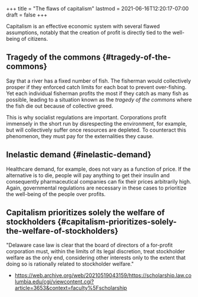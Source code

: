 +++
title = "The flaws of capitalism"
lastmod = 2021-06-16T12:20:17-07:00
draft = false
+++

Capitalism is an effective economic system with several flawed assumptions, notably that the creation of profit is directly tied to the well-being of citizens.


## Tragedy of the commons {#tragedy-of-the-commons}

Say that a river has a fixed number of fish. The fisherman would collectively prosper if they enforced catch limits for each boat to prevent over-fishing. Yet each individual fisherman profits the most if they catch as many fish as possible, leading to a situation known as the _tragedy of the commons_ where the fish die out because of collective greed.

This is why socialist regulations are important. Corporations profit immensely in the short run by disrespecting the environment, for example, but will collectively suffer once resources are depleted. To counteract this phenomenon, they must pay for the externalities they cause.


## Inelastic demand {#inelastic-demand}

Healthcare demand, for example, does not vary as a function of price. If the alternative is to die, people will pay anything to get their insulin and consequently pharmaceutical companies can fix their prices arbitrarily high. Again, governmental regulations are necessary in these cases to prioritize the well-being of the people over profits.


## Capitalism prioritizes solely the welfare of stockholders {#capitalism-prioritizes-solely-the-welfare-of-stockholders}

"Delaware case law is clear that the board of directors of a for-profit corporation must, within the limits of its legal discretion, treat stockholder welfare as the only end, considering other interests only to the extent that doing so is rationally related to stockholder welfare."

-   <https://web.archive.org/web/20210519043159/https://scholarship.law.columbia.edu/cgi/viewcontent.cgi?article=3653&context=faculty%5Fscholarship>
